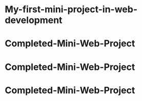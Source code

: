 # My-first-mini-project-in-web-development
# Completed-Mini-Web-Project
# Completed-Mini-Web-Project
# Completed-Mini-Web-Project
